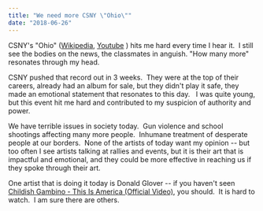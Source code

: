 ```yaml
---
title: "We need more CSNY \"Ohio\""
date: "2018-06-26"
---
```


CSNY's "Ohio" ([Wikipedia](https://en.wikipedia.org/wiki/Ohio_(Crosby,_Stills,_Nash_%26_Young_song)), [Youtube](https://www.youtube.com/watch?v=TRE9vMBBe10) ) hits me hard every time I hear it.  I still see the bodies on the news, the classmates in anguish. "How many more" resonates through my head.

CSNY pushed that record out in 3 weeks.  They were at the top of their careers, already had an album for sale, but they didn't play it safe, they made an emotional statement that resonates to this day.   I was quite young, but this event hit me hard and contributed to my suspicion of authority and power.

We have terrible issues in society today.  Gun violence and school shootings affecting many more people.  Inhumane treatment of desperate people at our borders.  None of the artists of today want my opinion -- but too often I see artists talking at rallies and events, but it is their art that is impactful and emotional, and they could be more effective in reaching us if they spoke through their art.

One artist that is doing it today is Donald Glover -- if you haven't seen [Childish Gambino - This Is America (Official Video)](https://www.youtube.com/watch?v=VYOjWnS4cMY), you should.  It is hard to watch.  I am sure there are others.

